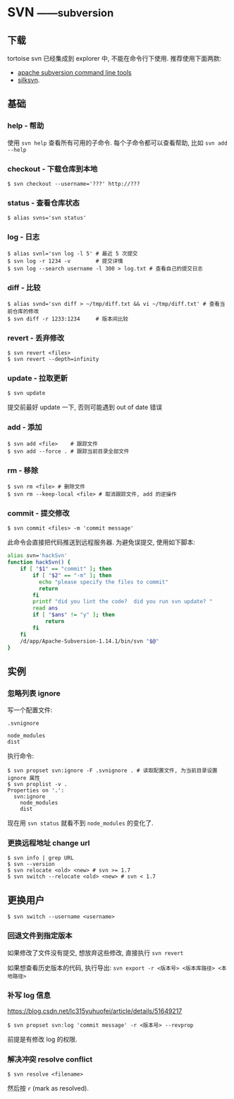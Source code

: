 # SVN <small>——subversion</small>

## 下载

tortoise svn 已经集成到 explorer 中, 不能在命令行下使用.  推荐使用下面两款:
- [apache subversion command line tools](http://www.visualsvn.com/downloads/)
- [silksvn](https://silksvn.com/download).

## 基础

### help - 帮助

使用 `svn help` 查看所有可用的子命令. 每个子命令都可以查看帮助, 比如 `svn add --help`

### checkout - 下载仓库到本地

    $ svn checkout --username='???' http://???

### status - 查看仓库状态

    $ alias svns='svn status'

### log - 日志

    $ alias svnl='svn log -l 5' # 最近 5 次提交
    $ svn log -r 1234 -v        # 提交详情
    $ svn log --search username -l 300 > log.txt # 查看自己的提交日志

### diff - 比较

    $ alias svnd='svn diff > ~/tmp/diff.txt && vi ~/tmp/diff.txt' # 查看当前仓库的修改
    $ svn diff -r 1233:1234     # 版本间比较

### revert - 丢弃修改

    $ svn revert <files>
    $ svn revert --depth=infinity

### update - 拉取更新

    $ svn update

提交前最好 update 一下, 否则可能遇到 out of date 错误

### add - 添加

    $ svn add <file>    # 跟踪文件
    $ svn add --force . # 跟踪当前目录全部文件

### rm - 移除

    $ svn rm <file> # 删除文件
    $ svn rm --keep-local <file> # 取消跟踪文件, add 的逆操作

### commit - 提交修改

    $ svn commit <files> -m 'commit message'

此命令会直接把代码推送到远程服务器. 为避免误提交, 使用如下脚本:
```sh
alias svn='hackSvn'
function hackSvn() {
    if [ "$1" == "commit" ]; then
        if [ "$2" == "-m" ]; then
          echo "please specify the files to commit"
          return
        fi
        printf "did you lint the code?  did you run svn update? "
        read ans
        if [ "$ans" != "y" ]; then
            return
        fi
    fi
    /d/app/Apache-Subversion-1.14.1/bin/svn "$@"
}
```

## 实例

### 忽略列表 ignore

写一个配置文件:

`.svnignore`
```
node_modules
dist
```

执行命令:

    $ svn propset svn:ignore -F .svnignore . # 读取配置文件, 为当前目录设置 ignore 属性
    $ svn proplist -v .
    Properties on '.':
      svn:ignore
        node_modules
        dist

现在用 `svn status` 就看不到 `node_modules` 的变化了.

### 更换远程地址 change url

    $ svn info | grep URL
    $ svn --version
    $ svn relocate <old> <new> # svn >= 1.7
    $ svn switch --relocate <old> <new> # svn < 1.7

## 更换用户

    $ svn switch --username <username>

### 回退文件到指定版本

如果修改了文件没有提交, 想放弃这些修改, 直接执行 `svn revert`

如果想查看历史版本的代码, 执行导出: `svn export -r <版本号> <版本库路径> <本地路径>`

### 补写 log 信息

https://blog.csdn.net/lc315yuhuofei/article/details/51649217

    $ svn propset svn:log 'commit message' -r <版本号> --revprop

前提是有修改 log 的权限.

### 解决冲突 resolve conflict

    $ svn resolve <filename>

然后按 `r` (mark as resolved).
